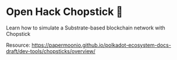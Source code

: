 # Open Hack Chopstick 🥢
Learn how to simulate a Substrate-based blockchain network with Chopstick

Resource: https://papermoonio.github.io/polkadot-ecosystem-docs-draft/dev-tools/chopsticks/overview/
